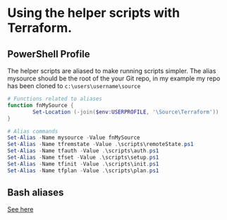 # Using the helper scripts with Terraform.

## PowerShell Profile

The helper scripts are aliased to make running scripts simpler. The alias mysource should be the root of the your Git repo, in my example my repo has been 
cloned to `c:\users\username\source`

```Powershell
# Functions related to aliases
function fnMySource {
        Set-Location (-join($env:USERPROFILE, '\Source\Terraform'))
}

# Alias commands
Set-Alias -Name mysource -Value fnMySource
Set-Alias -Name tfremstate -Value .\scripts\remoteState.ps1
Set-Alias -Name tfauth -Value .\scripts\auth.ps1
Set-Alias -Name tfset -Value .\scripts\setup.ps1
Set-Alias -Name tfinit -Value .\scripts\init.ps1
Set-Alias -Name tfplan -Value .\scripts\plan.ps1
```

## Bash aliases

[See here](https://github.com/heathen1878/bash#configure-aliases)